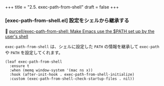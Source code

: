 +++
title = "2.5. exec-path-from-shell"
draft = false
+++
### [exec-path-from-shell.el] 設定をシェルから継承する

🔗 [purcell/exec-path-from-shell: Make Emacs use the $PATH set up by the user's shell](https://github.com/purcell/exec-path-from-shell) 

`exec-path-from-shell` は、シェルに設定した `PATH` の情報を継承して `exec-path` や `PATH` を設定してくれます。

```elisp
(leaf exec-path-from-shell
  :ensure t
  :when (memq window-system '(mac ns x))
  :hook (after-init-hook . exec-path-from-shell-initialize)
  :custom (exec-path-from-shell-check-startup-files . nil))
```
  

